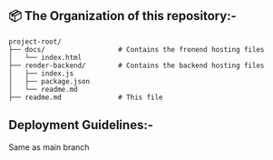 ## 📦 The Organization of this repository:-

```
project-root/
├── docs/                  # Contains the fronend hosting files
│   └── index.html
├── render-backend/        # Contains the backend hosting files
│   ├── index.js
│   ├── package.json
│   └── readme.md
├── readme.md              # This file

```
## Deployment Guidelines:-

Same as main branch
